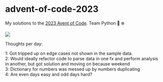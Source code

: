 # advent-of-code-2023

My solutions to the [2023 Avent of Code](https://adventofcode.com/2023/about). Team Python 🐍 ❄️

<img src='https://www.smarty.com/img/1600-900-Advent-of-Code-2023.png'>


Thoughts per day:

1: Got tripped up on edge cases not shown in the sample data. <br>
2: Would ideally refactor code to parse data in one fx and perform analysis in another, but got solution and moving on because weekend <br>
3: Dictionary for numbers was messed up by numbers duplicating  <br>
4: Are even days easy and odd days hard? <br>